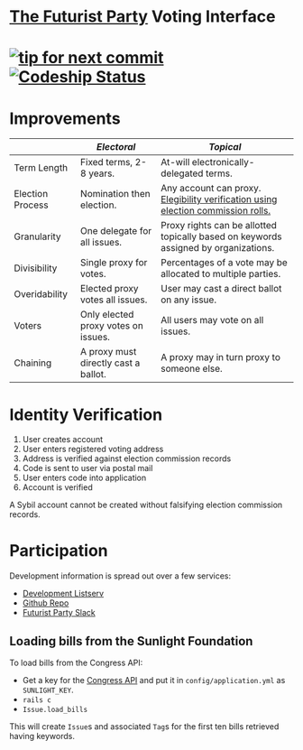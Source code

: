 # [The  Futurist Party](//reddit.com/r/futuristparty) Voting Interface

[![tip for next commit](http://tip4commit.com/projects/827.svg)](http://tip4commit.com/projects/827) [![Codeship Status](https://www.codeship.io/projects/0b2a3570-0fc8-0132-0248-129d6db6c348/status)](https://www.codeship.io/projects/32717)
======

# Improvements

|| _Electoral_ | _Topical_ |
|-|-----------|-------|
| Term Length | Fixed terms, 2-8 years. | At-will electronically-delegated terms. |
| Election Process | Nomination then election. | Any account can proxy. [Elegibility verification using election commission rolls.](#identity-verification) |
| Granularity | One delegate for all issues. | Proxy rights can be allotted topically based on keywords assigned by organizations.  |
| Divisibility | Single proxy for votes. | Percentages of a vote may be allocated to multiple parties.  |
| Overidability | Elected proxy votes all issues. | User may cast a direct ballot on any issue. |
| Voters | Only elected proxy votes on issues. | All users may vote on all issues. |
| Chaining | A proxy must directly cast a ballot. | A proxy may in turn proxy to someone else. |

# Identity Verification

1. User creates account
2. User enters registered voting address
3. Address is verified against election commission records
4. Code is sent to user via postal mail
5. User enters code into application
6. Account is verified

A Sybil account cannot be created without falsifying election commission records.

# Participation

Development information is spread out over a few services:

* [Development Listserv](https://groups.google.com/forum/#!forum/debate-dev/)
* [Github Repo](https://github.com/TheFuturistParty/vote/)
* [Futurist Party Slack](https://futuristparty.slack.com/messages/web-dev/)

## Loading bills from the Sunlight Foundation

To load bills from the Congress API:

* Get a key for the [Congress API](http://tryit.sunlightfoundation.com/congress) and put it in `config/application.yml` as `SUNLIGHT_KEY`.
* `rails c`
* `Issue.load_bills`

This will create `Issue`s and associated `Tag`s for the first ten bills retrieved having keywords.
